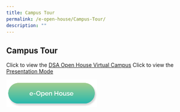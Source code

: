 ```yaml
---
title: Campus Tour
permalink: /e-open-house/Campus-Tour/
description: ""
---
```

## Campus Tour

Click to view the [DSA Open House Virtual Campus](https://tinyurl.com/PRSSDSA)
Click to view the [Presentation Mode](https://www.thinglink.com/view/scene/1700089113832588068/presentation)

<a href="/e-open-house/e-open-house/"><img src="/images/Button/eopenhouse.png" style="width:48%"></a>